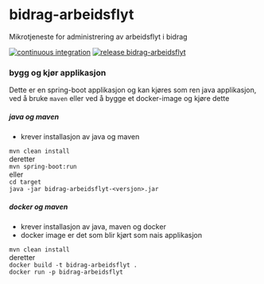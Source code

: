 # bidrag-arbeidsflyt
Mikrotjeneste for administrering av arbeidsflyt i bidrag

[![continuous integration](https://github.com/navikt/bidrag-arbeidsflyt/actions/workflows/ci.yaml/badge.svg)](https://github.com/navikt/bidrag-arbeidsflyt/actions/workflows/ci.yaml)
[![release bidrag-arbeidsflyt](https://github.com/navikt/bidrag-arbeidsflyt/actions/workflows/release.yaml/badge.svg)](https://github.com/navikt/bidrag-arbeidsflyt/actions/workflows/release.yaml)

### bygg og kjør applikasjon

Dette er en spring-boot applikasjon og kan kjøres som ren java applikasjon, ved å
bruke `maven` eller ved å bygge et docker-image og kjøre dette 

##### java og maven
* krever installasjon av java og maven

`mvn clean install`<br>
deretter<br>
`mvn spring-boot:run`<br>
eller<br>
`cd target`<br>
`java -jar bidrag-arbeidsflyt-<versjon>.jar`

##### docker og maven
* krever installasjon av java, maven og docker
* docker image er det som blir kjørt som nais applikasjon

`mvn clean install`<br>
deretter<br>
`docker build -t bidrag-arbeidsflyt .`<br>
`docker run -p bidrag-arbeidsflyt`
